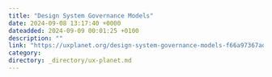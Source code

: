 ```yaml
---
title: "Design System Governance Models"
date: 2024-09-08 13:17:40 +0000
dateadded: 2024-09-09 00:01:25 +0100
description: ""
link: "https://uxplanet.org/design-system-governance-models-f66a97367ad5?source=rss----819cc2aaeee0---4"
category:
directory: _directory/ux-planet.md
---
```

